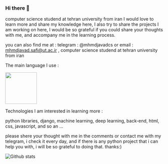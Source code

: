                        



### Hi there 👋


computer science studend at tehran university from iran
I would love to learn more and share my knowledge here,
I also try to share the projects I am working on here,
I would be so grateful if you could share your thoughts with me,
and accompany me in the learning process.


you can also find me at : 
telegram : @mhmdjavadcs 
or email : mhmdjavad.safi@ut.ac.ir
, computer science studend at tehran university from iran




The main language I use :

<a href="[https://simpleicons.org/icons/ruby.svg](https://icons8.com/lunacy)" target="blank"><img align="center" src="URL_TO_YOUR_IMAGE" height="100" /></a>

Technologies I am interested in learning more :

python libraries, django, machine learning, deep learning, back-end,
html, css, javascript, and so an ...


please shere your thought with me in the comments or contact me with my telegram, i check it every day,
and if there is any python project that i can help you with, i will be so grateful to doing that.
thanks:)




![Github stats](https://github-readme-stats.vercel.app/api?username=yourusername&theme=highcontrast&show_icons=true&count_private=true)

